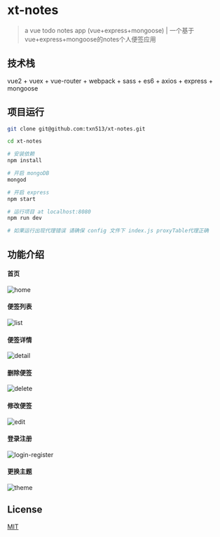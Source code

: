 # xt-notes

> a vue todo notes app (vue+express+mongoose) | 一个基于vue+express+mongoose的notes个人便签应用

## 技术栈

vue2 + vuex + vue-router + webpack + sass + es6 + axios + express + mongoose

## 项目运行


```bash
git clone git@github.com:txn513/xt-notes.git

cd xt-notes

# 安装依赖
npm install

# 开启 mongoDB
mongod

# 开启 express
npm start

# 运行项目 at localhost:8080
npm run dev

# 如果运行出现代理错误 请确保 config 文件下 index.js proxyTable代理正确

```

## 功能介绍
#### 首页
![home](http://p8eyfvihb.bkt.clouddn.com/home1.png)
#### 便签列表
![list](http://p8eyfvihb.bkt.clouddn.com/noteslist.png)
#### 便签详情
![detail](http://p8eyfvihb.bkt.clouddn.com/content.png)
#### 删除便签
![delete](http://p8eyfvihb.bkt.clouddn.com/delete.png)
#### 修改便签
![edit](http://p8eyfvihb.bkt.clouddn.com/edit.png)
#### 登录注册
![login-register](http://p8eyfvihb.bkt.clouddn.com/login-register.png)
#### 更换主题
![theme](http://p8eyfvihb.bkt.clouddn.com/home-color.png)

## License

[MIT](https://opensource.org/licenses/MIT)
